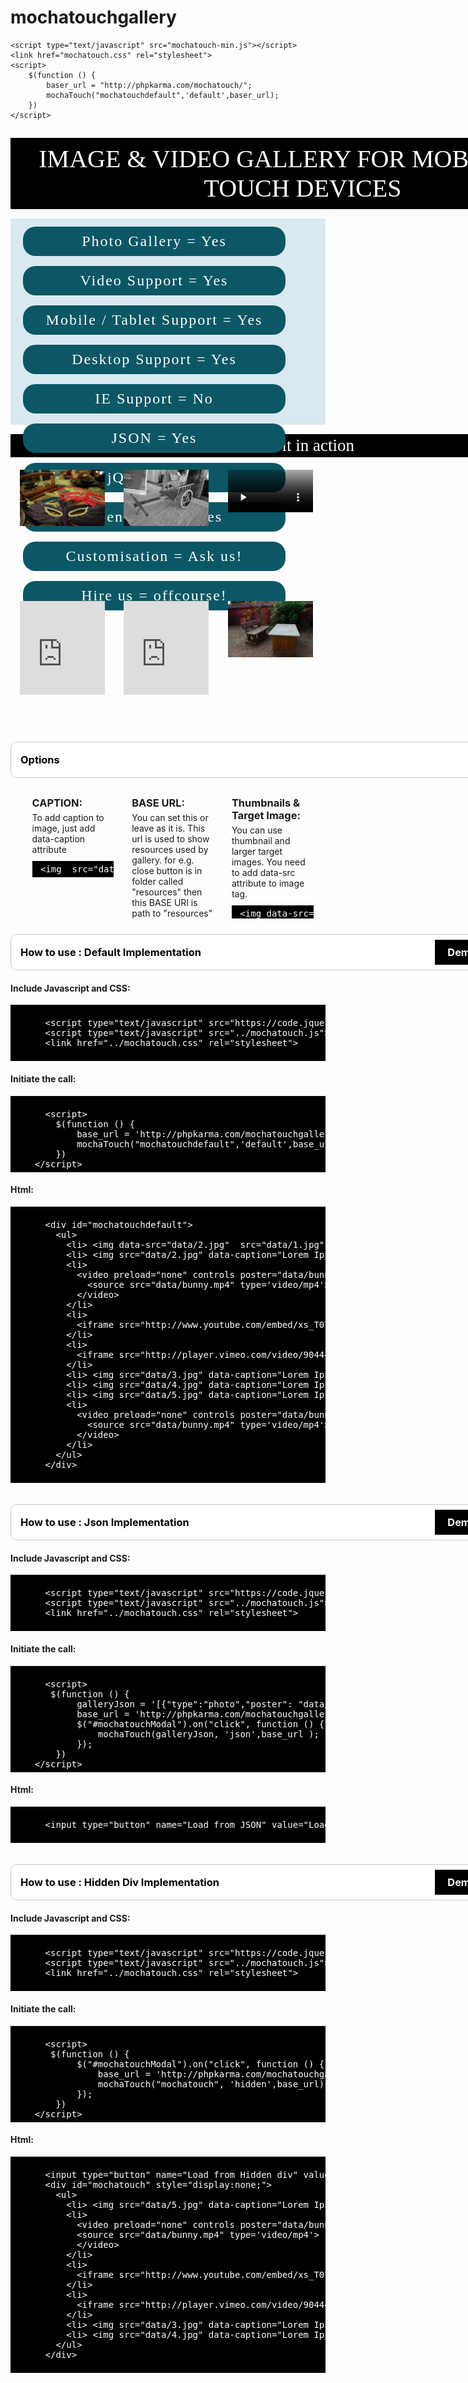 mochatouchgallery
=================

<style>
#demo {
	float:left;
	width:100%;
}
.collage_wrap {
	float: left;
	width: 100%;
	height: 320px;
	background: #DAE9F0;
	position: relative;
	padding: 5px 0;
}
.collage {
	float: left;
	width: 400px;
	margin: 8px 20px;
	padding: 10px;
	color: #fff;
	border-radius: 20px;
	font-size:24px;
	font-family:myFirstFont;
	text-align:center;
	letter-spacing: 2px; 
	background:#0B5766;
}
@font-face {
	/*font-family: myFirstFont;
	src: url(NASAL.TTF);*/
}
@font-face {
	font-family: mySecondFont;
	src: url(BebasNeue.otf);
}
.h3title {
	background:#fff;
	color:#000;
	padding:18px 15px;
	border-radius:10px;
	font-size:20x;
	border: 1px solid #ccc;
	margin: 20px 0;
	width: 890px;
}
xmp {
	overflow: scroll;
	background: #000;
	padding: 5px;
	color: #fff;
}
.demoBtn {
	padding: 10px 20px;
	text-decoration: none;
	background: #000;
	color: #fff;
}
.p-head h1 {
	display:none;
}
.logo {
	margin-bottom:0;
}
.mainHeader{float: left;
width: 915px;
font-family: mySecondFont;
font-size: 40px;
text-align: center;
margin: 15px 0;
padding: 10px;
background: #000;
color: #fff;}
</style>
<script type="text/javascript" src="https://code.jquery.com/jquery-2.1.0.min.js"></script>
    <script type="text/javascript" src="mochatouch-min.js"></script>
    <link href="mochatouch.css" rel="stylesheet">
    <script>
        $(function () {
			baser_url = "http://phpkarma.com/mochatouch/";
            mochaTouch("mochatouchdefault",'default',baser_url);
        })
    </script>
<div id="demo">
<div class="mainHeader">IMAGE & VIDEO GALLERY FOR MOBILE AND TOUCH DEVICES</div>
  <div class="collage_wrap">
    <div class="collage" >Photo Gallery = Yes</div>
    <div class="collage" >Video Support = Yes</div>
    <div class="collage" >Mobile / Tablet Support = Yes</div>
    <div class="collage" >Desktop Support = Yes</div>
    <div class="collage" >IE Support = No</div>
    <div class="collage" >JSON = Yes</div>
    <div class="collage" >jQuery = Yes</div>
    <div class="collage" >Open Source = Yes</div>
    <div class="collage" >Customisation = Ask us!</div>
    <div class="collage" >Hire us = offcourse!</div>
  </div>
  <div class="mainHeader" style="padding: 3px;font-size: 27px;">View it in action</div>
  
  <div id="mochatouchdefault">
            <ul>
                <li>
                    <img  src="demo/data/1.jpg" data-caption="Lorem Ipsum is simply dummy text of the printing and typesetting industry.">
                </li>
                <li>
                    <img src="demo/data/2.jpg" data-caption="Lorem Ipsum has been the industry's standard dummy text ever since the 1500s, when an unknown printer took a galley of type and scrambled it to make a type specimen book.">
                </li>
                <li>
                    <video preload="none" controls poster="demo/data/bunny.jpg" data-caption="Lorem Ipsum is simply dummy text of the printing and typesetting industry.">
                        <source src="demo/data/bunny.mp4" type='video/mp4'>
                    </video>
                </li>
                <li>
                    <iframe src="http://www.youtube.com/embed/xs_T07_XVFk" frameborder="0" allowfullscreen data-caption="Lorem Ipsum is simply dummy text of the printing and typesetting industry."></iframe>
                </li>
                <li>
                    <iframe src="http://player.vimeo.com/video/90444206" frameborder="0" webkitallowfullscreen mozallowfullscreen allowfullscreen data-caption="Lorem Ipsum is simply dummy text of the printing and typesetting industry."></iframe>
                </li>
                <li>
                    <img src="demo/data/3.jpg" data-caption="Lorem Ipsum has been the industry's standard dummy text ever since the 1500s, when an unknown printer took a galley of type and scrambled it to make a type specimen book.">
                </li>
               
            </ul>
        </div>
  <style>
            #mochatouchdefault {} #mochatouchdefault ul {
                margin: 0;
                padding: 0;
            }
            #mochatouchdefault ul li {
                float: left;
                width: 27%;
                overflow: hidden;
                height: 200px;
                margin: 1% 3%;
                position: relative;
            }
            #mochatouchdefault ul li img,
            #mochatouchdefault ul li video,
            #mochatouchdefault ul li iframe {
                width: 100%;
            }
            @media (max-width: 600px) {
                #mochatouchdefault ul li {
                    width: 44%;
                    height: 100px;
                }
            }
        </style>
  
  
  <div style="float:left; width:100%">
  	<h3 class="h3title">Options</h3>
    <ul style="list-style:circle;margin-left: 20px;">
    	<li> <h3 style="margin:5px 0;">CAPTION:</h3> To add caption to image, just add data-caption attribute <xmp style="margin:10px 0 0 0;"> <img  src="data/1.jpg" data-caption="Lorem Ipsum is simply dummy text of the printing and typesetting industry."></xmp>  </li>
        <li> <h3 style="margin:5px 0;">BASE URL:</h3> You can set this or leave as it is. This url is used to show resources used by gallery. for e.g. close button is in folder called "resources" then this BASE URl is path to "resources" folder.
        <xmp style="margin:10px 0 0 0;">base_url = 'http://phpkarma.com/mochatouchgallery/';
mochaTouch("mochatouchdefault",'default',base_url);</xmp>  </li>
        <li> <h3 style="margin:5px 0;">Thumbnails & Target Image:</h3> You can use thumbnail and larger target images. You need to add data-src attribute to image tag.
        <xmp style="margin:10px 0 0 0;"> <img data-src="data/2.jpg"  src="data/1.jpg" data-caption="Lorem Ipsum is simply dummy text of the printing and typesetting industry."></xmp>  </li>
    </ul>
  </div>
  
  
  <div style="float:left; width:100%">
    <h3 class="h3title">How to use : Default Implementation <div style="display: table; float:right;"><a href="http://www.phpkarma.com/mochatouchdemo/demo/demo1.html" class="demoBtn" target="_blank" >Demo</a><a href="http://phpkarma.com/mochatouchdemo/mochatouch.zip" class="demoBtn" style="margin:0 10px;">Download</a></div></h3>
    <h4> Include Javascript and CSS:</h4>
    <xmp> 
      <script type="text/javascript" src="https://code.jquery.com/jquery-2.1.0.min.js"></script> 
      <script type="text/javascript" src="../mochatouch.js"></script>
      <link href="../mochatouch.css" rel="stylesheet">
    </xmp>
    <h4>Initiate the call:</h4>
    <xmp> 
      <script>
        $(function () {
            base_url = 'http://phpkarma.com/mochatouchgallery/';
            mochaTouch("mochatouchdefault",'default',base_url);
        })
    </script></xmp>
    <h4> Html:</h4>
    <xmp>
      <div id="mochatouchdefault">
        <ul>
          <li> <img data-src="data/2.jpg"  src="data/1.jpg" data-caption="Lorem Ipsum is simply dummy text of the printing and typesetting industry."> </li>
          <li> <img src="data/2.jpg" data-caption="Lorem Ipsum has been the industry's standard dummy text ever since the 1500s, when an unknown printer took a galley of type and scrambled it to make a type specimen book."> </li>
          <li>
            <video preload="none" controls poster="data/bunny.jpg" data-caption="Lorem Ipsum is simply dummy text of the printing and typesetting industry.">
              <source src="data/bunny.mp4" type='video/mp4'>
            </video>
          </li>
          <li>
            <iframe src="http://www.youtube.com/embed/xs_T07_XVFk" frameborder="0" allowfullscreen data-caption="Lorem Ipsum is simply dummy text of the printing and typesetting industry."></iframe>
          </li>
          <li>
            <iframe src="http://player.vimeo.com/video/90444206" frameborder="0" webkitallowfullscreen mozallowfullscreen allowfullscreen data-caption="Lorem Ipsum is simply dummy text of the printing and typesetting industry."></iframe>
          </li>
          <li> <img src="data/3.jpg" data-caption="Lorem Ipsum has been the industry's standard dummy text ever since the 1500s, when an unknown printer took a galley of type and scrambled it to make a type specimen book."> </li>
          <li> <img src="data/4.jpg" data-caption="Lorem Ipsum has been the industry's standard dummy text ever since the 1500s, when an unknown printer took a galley of type and scrambled it to make a type specimen book."> </li>
          <li> <img src="data/5.jpg" data-caption="Lorem Ipsum has been the industry's standard dummy text ever since the 1500s, when an unknown printer took a galley of type and scrambled it to make a type specimen book."> </li>
          <li>
            <video preload="none" controls poster="data/bunny.jpg" data-caption="Lorem Ipsum has been the industry's standard dummy text ever since the 1500s, when an unknown printer took a galley of type and scrambled it to make a type specimen book.">
              <source src="data/bunny.mp4" type='video/mp4'>
            </video>
          </li>
        </ul>
      </div>
    </xmp>
    </p>
  </div>
  <div style="float:left; width:100%">
    <h3 class="h3title">How to use : Json Implementation <div style="display: table; float:right;"><a href="http://www.phpkarma.com/mochatouchdemo/demo/demo2.html" class="demoBtn" target="_blank" >Demo</a><a href="http://phpkarma.com/mochatouchdemo/mochatouch.zip" class="demoBtn" style="margin:0 10px;">Download</a></div></h3>
    <h4> Include Javascript and CSS:</h4>
    <xmp> 
      <script type="text/javascript" src="https://code.jquery.com/jquery-2.1.0.min.js"></script> 
      <script type="text/javascript" src="../mochatouch.js"></script>
      <link href="../mochatouch.css" rel="stylesheet">
    </xmp>
    <h4>Initiate the call:</h4>
    <xmp> 
      <script>
       $(function () {
            galleryJson = '[{"type":"photo","poster": "data/0.jpg", "videourl": "", "caption": "Lorem Ipsum has been the industrys standard dummy text ever since the 1500s, when an unknown printer took a galley of type and scrambled it to make a type specimen book."},{"type":"video","poster": "data/bunny.jpg", "videourl": "data/bunny.mp4", "caption": "Lorem Ipsum has been the industrys standard dummy text ever since the 1500s, when an unknown printer took a galley of type and scrambled it to make a type specimen book."},{"type":"iframe","poster": "", "videourl": "http://www.youtube.com/embed/xs_T07_XVFk", "caption": "Lorem Ipsum is simply dummy text of the printing and typesetting industry."},{"type":"iframe","poster": "", "videourl": "http://player.vimeo.com/video/90444206", "caption": "Lorem Ipsum is simply dummy text of the printing and typesetting industry."},{"type":"photo","poster": "data/6.jpg", "videourl": "", "caption": "Lorem Ipsum is simply dummy text of the printing and typesetting industry."},{"type":"photo","poster": "data/7.jpg", "videourl": "", "caption": "Lorem Ipsum is simply dummy text of the printing and typesetting industry."}]';
            base_url = 'http://phpkarma.com/mochatouchgallery/';
            $("#mochatouchModal").on("click", function () {
                mochaTouch(galleryJson, 'json',base_url );
            });
        })
    </script></xmp>
    <h4> Html:</h4>
    <xmp>
      <input type="button" name="Load from JSON" value="Load from JSON" id="mochatouchModal">
    </xmp>
    </p>
  </div>
  <div style="float:left; width:100%">
    <h3 class="h3title">How to use : Hidden Div Implementation <div style="display: table; float:right;"><a href="http://www.phpkarma.com/mochatouchdemo/demo/demo3.html" class="demoBtn" target="_blank" >Demo</a><a href="http://phpkarma.com/mochatouchdemo/mochatouch.zip" class="demoBtn" style="margin:0 10px;">Download</a></div></h3>
    <h4> Include Javascript and CSS:</h4>
    <xmp> 
      <script type="text/javascript" src="https://code.jquery.com/jquery-2.1.0.min.js"></script> 
      <script type="text/javascript" src="../mochatouch.js"></script>
      <link href="../mochatouch.css" rel="stylesheet">
    </xmp>
    <h4>Initiate the call:</h4>
    <xmp> 
      <script>
       $(function () {
            $("#mochatouchModal").on("click", function () {
                base_url = 'http://phpkarma.com/mochatouchgallery/';
                mochaTouch("mochatouch", 'hidden',base_url);
            });
        })
    </script></xmp>
    <h4> Html:</h4>
    <xmp>
      <input type="button" name="Load from Hidden div" value="Load from Hidden div" id="mochatouchModal">
      <div id="mochatouch" style="display:none;">
        <ul>
          <li> <img src="data/5.jpg" data-caption="Lorem Ipsum is simply dummy text of the printing and typesetting industry."> </li>
          <li>
            <video preload="none" controls poster="data/bunny.jpg" data-caption=Lorem Ipsum has been the industry's standard dummy text ever since the 1500s, when an unknown printer took a galley of type and scrambled it to make a type specimen book.">
            <source src="data/bunny.mp4" type='video/mp4'>
            </video>
          </li>
          <li>
            <iframe src="http://www.youtube.com/embed/xs_T07_XVFk" frameborder="0" allowfullscreen data-caption="Lorem Ipsum is simply dummy text of the printing and typesetting industry. Lorem Ipsum has been the industry's standard dummy text ever since the 1500s, when an unknown printer took a galley of type and scrambled it to make a type specimen book."></iframe>
          </li>
          <li>
            <iframe src="http://player.vimeo.com/video/90444206" frameborder="0" webkitallowfullscreen mozallowfullscreen allowfullscreen data-caption="Lorem Ipsum is simply dummy text of the printing and typesetting industry."></iframe>
          </li>
          <li> <img src="data/3.jpg" data-caption="Lorem Ipsum is simply dummy text of the printing and typesetting industry.Lorem Ipsum is simply dummy text of the printing and typesetting industry."> </li>
          <li> <img src="data/4.jpg" data-caption="Lorem Ipsum is simply dummy text of the printing and typesetting industry.Lorem Ipsum is simply dummy text of the printing and typesetting industry."> </li>
        </ul>
      </div>
    </xmp>
    </p>
  </div>
</div>


